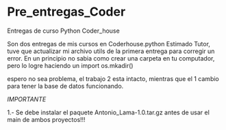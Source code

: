 # Pre_entregas_Coder
Entregas de curso Python Coder_house

Son dos entregas de mis cursos en Coderhouse.python
Estimado Tutor, tuve que actualizar mi archivo utils de la primera entrega para corregir un error. En un principio no sabia como crear una carpeta en tu computador, pero lo logre haciendo un import os.mkadir()

espero no sea problema, el trabajo 2 esta intacto, mientras que el 1 cambio para tener la base de datos funcionando.

*IMPORTANTE*

1.- Se debe instalar el paquete Antonio_Lama-1.0.tar.gz antes de usar el main de ambos proyectos!!!



